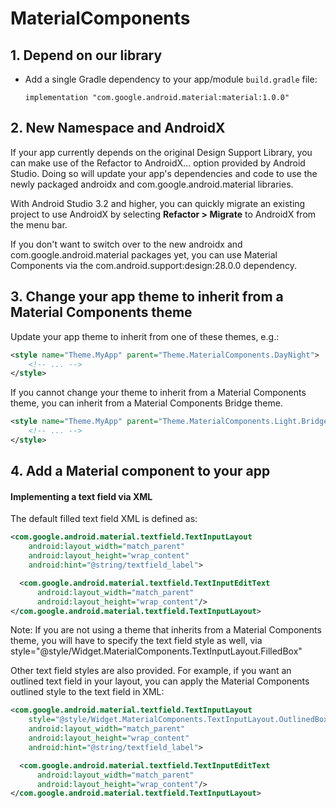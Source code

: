# MaterialComponents
## 1. Depend on our library

* Add a single Gradle dependency to your app/module ```build.gradle``` file:

  ```implementation "com.google.android.material:material:1.0.0"```

## 2. New Namespace and AndroidX

If your app currently depends on the original Design Support Library, you can make use of the Refactor to AndroidX… option provided by Android Studio. Doing so will update your app's dependencies and code to use the newly packaged androidx and com.google.android.material libraries.

With Android Studio 3.2 and higher, you can quickly migrate an existing project to use AndroidX by selecting **Refactor > Migrate** to AndroidX from the menu bar.

If you don't want to switch over to the new androidx and com.google.android.material packages yet, you can use Material Components via the com.android.support:design:28.0.0 dependency.

## 3. Change your app theme to inherit from a Material Components theme

Update your app theme to inherit from one of these themes, e.g.:

  ```xml
  <style name="Theme.MyApp" parent="Theme.MaterialComponents.DayNight">
      <!-- ... -->
  </style> 
  ```

If you cannot change your theme to inherit from a Material Components theme, you can inherit from a Material Components Bridge theme.

  ```xml
  <style name="Theme.MyApp" parent="Theme.MaterialComponents.Light.Bridge">
      <!-- ... -->
  </style> 
  ```
  
  ## 4. Add a Material component to your app
  
  #### Implementing a text field via XML
  The default filled text field XML is defined as:

  ```xml
  <com.google.android.material.textfield.TextInputLayout
      android:layout_width="match_parent"
      android:layout_height="wrap_content"
      android:hint="@string/textfield_label">

    <com.google.android.material.textfield.TextInputEditText
        android:layout_width="match_parent"
        android:layout_height="wrap_content"/>
  </com.google.android.material.textfield.TextInputLayout>
  ```
  Note: If you are not using a theme that inherits from a Material Components theme, you will have to specify the text field  style as well, via style="@style/Widget.MaterialComponents.TextInputLayout.FilledBox"

  Other text field styles are also provided. For example, if you want an outlined text field in your layout, you can apply the Material Components outlined style to the text field in XML:

  ```xml
  <com.google.android.material.textfield.TextInputLayout
      style="@style/Widget.MaterialComponents.TextInputLayout.OutlinedBox"
      android:layout_width="match_parent"
      android:layout_height="wrap_content"
      android:hint="@string/textfield_label">

    <com.google.android.material.textfield.TextInputEditText
        android:layout_width="match_parent"
        android:layout_height="wrap_content"/>
  </com.google.android.material.textfield.TextInputLayout>
  ```
